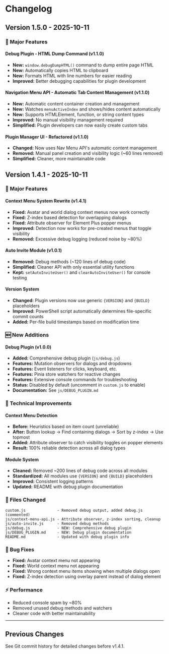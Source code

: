 # Changelog

## Version 1.5.0 - 2025-10-11

### 🎉 Major Features

#### Debug Plugin - HTML Dump Command (v1.1.0)

- **New:** `window.debugDumpHTML()` command to dump entire page HTML
- **New:** Automatically copies HTML to clipboard
- **New:** Formats HTML with line numbers for easier reading
- **Improved:** Better debugging capabilities for plugin development

#### Navigation Menu API - Automatic Tab Content Management (v1.1.0)

- **New:** Automatic content container creation and management
- **New:** Watches `menuActiveIndex` and shows/hides content automatically
- **New:** Supports HTMLElement, function, or string content types
- **Improved:** No manual visibility management required
- **Simplified:** Plugin developers can now easily create custom tabs

#### Plugin Manager UI - Refactored (v1.1.0)

- **Changed:** Now uses Nav Menu API's automatic content management
- **Removed:** Manual panel creation and visibility logic (~60 lines removed)
- **Simplified:** Cleaner, more maintainable code

## Version 1.4.1 - 2025-10-11

### 🎉 Major Features

#### Context Menu System Rewrite (v1.4.1)

- **Fixed:** Avatar and world dialog context menus now work correctly
- **Fixed:** Z-index based detection for overlapping dialogs
- **Fixed:** Attribute observer for Element Plus popper menus
- **Improved:** Detection now works for pre-created menus that toggle visibility
- **Removed:** Excessive debug logging (reduced noise by ~80%)

#### Auto Invite Module (v1.0.1)

- **Removed:** Debug methods (~120 lines of debug code)
- **Simplified:** Cleaner API with only essential utility functions
- **Kept:** `setAutoInviteUser()` and `clearAutoInviteUser()` for console testing

#### Version System

- **Changed:** Plugin versions now use generic `{VERSION}` and `{BUILD}` placeholders
- **Improved:** PowerShell script automatically determines file-specific commit counts
- **Added:** Per-file build timestamps based on modification time

### 🆕 New Additions

#### Debug Plugin (v1.0.0)

- **Added:** Comprehensive debug plugin (`js/debug.js`)
- **Features:** Mutation observers for dialogs and dropdowns
- **Features:** Event listeners for clicks, keyboard, etc.
- **Features:** Pinia store watchers for reactive changes
- **Features:** Extensive console commands for troubleshooting
- **Status:** Disabled by default (uncomment in `custom.js` to enable)
- **Documentation:** See `js/DEBUG_PLUGIN.md`

### 🔧 Technical Improvements

#### Context Menu Detection

- **Before:** Heuristics based on item count (unreliable)
- **After:** Button lookup → Find containing dialogs → Sort by z-index → Use topmost
- **Added:** Attribute observer to catch visibility toggles on popper elements
- **Result:** 100% reliable detection across all dialog types

#### Module System

- **Cleaned:** Removed ~200 lines of debug code across all modules
- **Standardized:** All modules use `{VERSION}` and `{BUILD}` placeholders
- **Improved:** Consistent logging patterns
- **Updated:** README with debug plugin documentation

### 📝 Files Changed

```
custom.js              - Removed debug output, added debug.js (commented)
js/context-menu-api.js - Attribute observer, z-index sorting, cleanup
js/auto-invite.js      - Removed debug methods
js/debug.js            - NEW: Comprehensive debug plugin
js/DEBUG_PLUGIN.md     - NEW: Debug plugin documentation
README.md              - Updated with debug plugin info
```

### 🐛 Bug Fixes

- **Fixed:** Avatar context menu not appearing
- **Fixed:** World context menu not appearing
- **Fixed:** Wrong context menu items showing when multiple dialogs open
- **Fixed:** Z-index detection using overlay parent instead of dialog element

### ⚡ Performance

- Reduced console spam by ~80%
- Removed unused debug methods and watchers
- Cleaner code with better maintainability

---

## Previous Changes

See Git commit history for detailed changes before v1.4.1.
